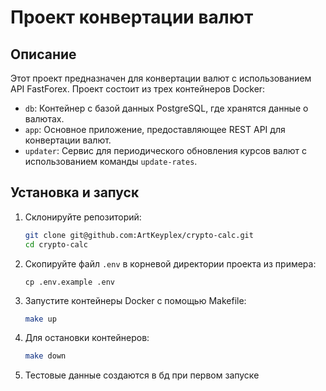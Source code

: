 # Проект конвертации валют

## Описание

Этот проект предназначен для конвертации валют с использованием API FastForex. Проект состоит из трех контейнеров Docker:
- `db`: Контейнер с базой данных PostgreSQL, где хранятся данные о валютах.
- `app`: Основное приложение, предоставляющее REST API для конвертации валют.
- `updater`: Сервис для периодического обновления курсов валют с использованием команды `update-rates`.

## Установка и запуск

1. Склонируйте репозиторий:

    ```sh
    git clone git@github.com:ArtKeyplex/crypto-calc.git
    cd crypto-calc
    ```

2. Скопируйте файл `.env` в корневой директории проекта из примера:

    ```
    cp .env.example .env
    ```

3. Запустите контейнеры Docker с помощью Makefile:

    ```sh
    make up
    ```

4. Для остановки контейнеров:

    ```sh
    make down
    ```
   
5. Тестовые данные создаются в бд при первом запуске 